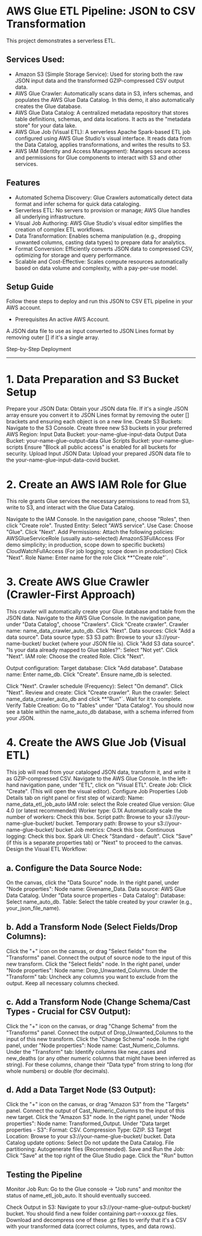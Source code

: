 # AWS Glue ETL Pipeline: JSON to CSV Transformation
This project demonstrates a serverless ETL.

## Services Used:
* Amazon S3 (Simple Storage Service): Used for storing both the raw JSON input data and the transformed GZIP-compressed CSV output data.
* AWS Glue Crawler: Automatically scans data in S3, infers schemas, and populates the AWS Glue Data Catalog. In this demo, it also automatically creates the Glue database.
* AWS Glue Data Catalog: A centralized metadata repository that stores table definitions, schemas, and data locations. It acts as the "metadata store" for your data lake.
* AWS Glue Job (Visual ETL): A serverless Apache Spark-based ETL job configured using AWS Glue Studio's visual interface. It reads data from the Data Catalog, applies transformations, and writes the results to S3.
* AWS IAM (Identity and Access Management): Manages secure access and permissions for Glue components to interact with S3 and other services.

## Features
* Automated Schema Discovery: Glue Crawlers automatically detect data format and infer schema for quick data cataloging.
* Serverless ETL: No servers to provision or manage; AWS Glue handles all underlying infrastructure.
* Visual Job Authoring: AWS Glue Studio's visual editor simplifies the creation of complex ETL workflows.
* Data Transformation: Enables schema manipulation (e.g., dropping unwanted columns, casting data types) to prepare data for analytics.
* Format Conversion: Efficiently converts JSON data to compressed CSV, optimizing for storage and query performance.
* Scalable and Cost-Effective: Scales compute resources automatically based on data volume and complexity, with a pay-per-use model.

## Setup Guide
Follow these steps to deploy and run this JSON to CSV ETL pipeline in your AWS account.

* Prerequisites
An active AWS Account.

A JSON data file to use as input  converted to JSON Lines format by removing outer [] if it's a single array.

Step-by-Step Deployment
***************************************************************
# 1. Data Preparation and S3 Bucket Setup

Prepare your JSON Data:
Obtain your JSON data file. If it's a single JSON array ensure you convert it to JSON Lines format  by removing the outer [] brackets and ensuring each object is on a new line. 
Create S3 Buckets:
Navigate to the S3 Console.
Create three new S3 buckets in your preferred AWS Region:
Input Data Bucket: your-name-glue-input-data 
Output Data Bucket: your-name-glue-output-data 
Glue Scripts Bucket: your-name-glue-scripts 
Ensure "Block all public access" is enabled for all buckets for security.
Upload Input JSON Data:
Upload your prepared JSON data file to the your-name-glue-input-data-covid bucket.

# 2. Create an AWS IAM Role for Glue
This role grants Glue services the necessary permissions to read from S3, write to S3, and interact with the Glue Data Catalog.

Navigate to the IAM Console.
In the navigation pane, choose "Roles", then click "Create role".
Trusted Entity: Select "AWS service".
Use Case: Choose "Glue".
Click "Next".
Add Permissions: Attach the following policies:
AWSGlueServiceRole (usually auto-selected)
AmazonS3FullAccess (For demo simplicity; in production, scope down to specific buckets)
CloudWatchFullAccess (For job logging; scope down in production)
Click "Next".
Role Name: Enter name for the role
Click **"Create role"`.

# 3. Create AWS Glue Crawler (Crawler-First Approach)
This crawler will automatically create your Glue database and table from the JSON data.
Navigate to the AWS Glue Console.
In the navigation pane, under "Data Catalog", choose "Crawlers".
Click "Create crawler".
Crawler name: name_data_crawler_auto_db.
Click "Next".
Data sources:
Click "Add a data source".
Data source type: S3
S3 path: Browse to your s3://your-name-bucket/ bucket (where your JSON file is). Click "Add S3 data source".
"Is your data already mapped to Glue tables?": Select "Not yet".
Click "Next".
IAM role: Choose the created Role.
Click "Next".

Output configuration:
Target database: Click "Add database".
Database name: Enter name_db. Click "Create".
Ensure name_db is selected.

Click "Next".
Crawler schedule (Frequency): Select "On demand".
Click "Next".
Review and create: Click "Create crawler".
Run the crawler: Select name_data_crawler_auto_db and click **"Run"`. Wait for it to complete.
Verify Table Creation: Go to "Tables" under "Data Catalog". You should now see a table within the name_auto_db database, with a schema inferred from your JSON.

# 4. Create the AWS Glue Job (Visual ETL)
This job will read from your cataloged JSON data, transform it, and write it as GZIP-compressed CSV.
Navigate to the AWS Glue Console.
In the left-hand navigation pane, under "ETL", click on "Visual ETL".
Create Job: Click "Create". (This will open the visual editor).
Configure Job Properties (Job Details tab on right panel or first step of wizard):
Name: name_data_etl_job_auto
IAM role: select the Role created 
Glue version: Glue 4.0 (or latest recommended)
Worker type: G.1X
Automatically scale the number of workers: Check this box.
Script path: Browse to your s3://your-name-glue-bucket/ bucket.
Temporary path: Browse to your s3://your-name-glue-bucket/ bucket 
Job metrics: Check this box.
Continuous logging: Check this box.
Spark UI: Check "Standard - default".
Click "Save" (if this is a separate properties tab) or "Next" to proceed to the canvas.
Design the Visual ETL Workflow:


a. Configure the Data Source Node:
------------------------------------
On the canvas, click the "Data Source" node.
In the right panel, under "Node properties":
Node name: Givename_Data.
Data source: AWS Glue Data Catalog.
Under "Data source properties - Data Catalog":
Database: Select name_auto_db.
Table: Select the table created by your crawler (e.g., your_json_file_name).

b. Add a Transform Node (Select Fields/Drop Columns):
-----------------------------------------------------
Click the "+" icon on the canvas, or drag "Select fields" from the "Transforms" panel.
Connect the output of source node to the input of this new transform.
Click the "Select fields" node.
In the right panel, under "Node properties":
Node name: Drop_Unwanted_Columns.
Under the "Transform" tab:
Uncheck any columns you want to exclude from the output. Keep all necessary columns checked.

c. Add a Transform Node (Change Schema/Cast Types - Crucial for CSV Output):
--------------------------------------------------------------------------
Click the "+" icon on the canvas, or drag "Change Schema" from the "Transforms" panel.
Connect the output of Drop_Unwanted_Columns to the input of this new transform.
Click the "Change Schema" node.
In the right panel, under "Node properties":
Node name: Cast_Numeric_Columns.
Under the "Transform" tab:
Identify columns like new_cases and new_deaths (or any other numeric columns that might have been inferred as string).
For these columns, change their "Data type" from string to long (for whole numbers) or double (for decimals). 

d. Add a Data Target Node (S3 Output):
--------------------------------------------
Click the "+" icon on the canvas, or drag "Amazon S3" from the "Targets" panel.
Connect the output of Cast_Numeric_Columns to the input of this new target.
Click the "Amazon S3" node.
In the right panel, under "Node properties":
Node name: Transformed_Output.
Under "Data target properties - S3":
Format: CSV.
Compression Type: GZIP.
S3 Target Location: Browse to your s3://your-name-glue-bucket/ bucket.
Data Catalog update options: Select Do not update the Data Catalog.
File partitioning: Autogenerate files (Recommended).
Save and Run the Job:
Click "Save" at the top right of the Glue Studio page.
Click the "Run" button 

## Testing the Pipeline
Monitor Job Run: Go to the Glue console -> "Job runs" and monitor the status of name_etl_job_auto. It should eventually succeed.

Check Output in S3:
Navigate to your s3://your-name-glue-output-bucket/ bucket.
You should find a new folder containing part-r-xxxxx.gz files.
Download and decompress one of these .gz files to verify that it's a CSV with your transformed data (correct columns, types, and data rows).
